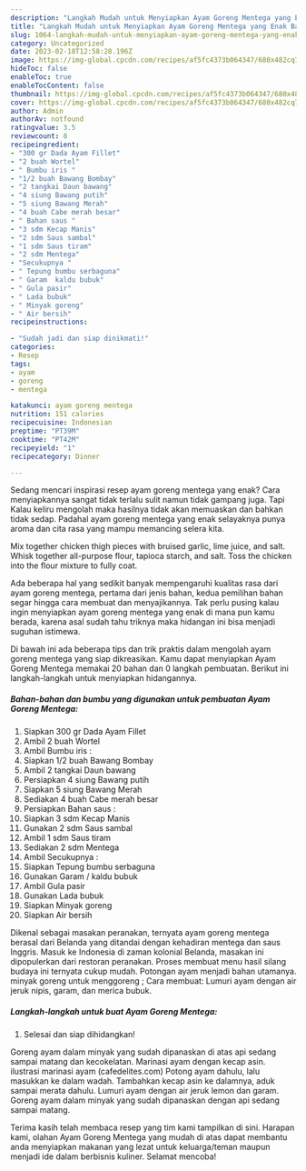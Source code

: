 ```yaml
---
description: "Langkah Mudah untuk Menyiapkan Ayam Goreng Mentega yang Enak Banget, Buat Buka Puasa Bisa Manjain Lidah"
title: "Langkah Mudah untuk Menyiapkan Ayam Goreng Mentega yang Enak Banget, Buat Buka Puasa Bisa Manjain Lidah"
slug: 1064-langkah-mudah-untuk-menyiapkan-ayam-goreng-mentega-yang-enak-banget-buat-buka-puasa-bisa-manjain-lidah
category: Uncategorized
date: 2023-02-18T12:58:28.196Z
image: https://img-global.cpcdn.com/recipes/af5fc4373b064347/680x482cq70/ayam-goreng-mentega-foto-resep-utama.jpg
hideToc: false
enableToc: true
enableTocContent: false
thumbnail: https://img-global.cpcdn.com/recipes/af5fc4373b064347/680x482cq70/ayam-goreng-mentega-foto-resep-utama.jpg
cover: https://img-global.cpcdn.com/recipes/af5fc4373b064347/680x482cq70/ayam-goreng-mentega-foto-resep-utama.jpg
author: Admin
authorAv: notfound
ratingvalue: 3.5
reviewcount: 8
recipeingredient:
- "300 gr Dada Ayam Fillet"
- "2 buah Wortel"
- " Bumbu iris "
- "1/2 buah Bawang Bombay"
- "2 tangkai Daun bawang"
- "4 siung Bawang putih"
- "5 siung Bawang Merah"
- "4 buah Cabe merah besar"
- " Bahan saus "
- "3 sdm Kecap Manis"
- "2 sdm Saus sambal"
- "1 sdm Saus tiram"
- "2 sdm Mentega"
- "Secukupnya "
- " Tepung bumbu serbaguna"
- " Garam  kaldu bubuk"
- " Gula pasir"
- " Lada bubuk"
- " Minyak goreng"
- " Air bersih"
recipeinstructions:

- "Sudah jadi dan siap dinikmati!"
categories:
- Resep
tags:
- ayam
- goreng
- mentega

katakunci: ayam goreng mentega 
nutrition: 151 calories
recipecuisine: Indonesian
preptime: "PT39M"
cooktime: "PT42M"
recipeyield: "1"
recipecategory: Dinner

---
```



Sedang mencari inspirasi resep ayam goreng mentega yang enak? Cara menyiapkannya sangat tidak terlalu sulit namun tidak gampang juga. Tapi Kalau keliru mengolah maka hasilnya tidak akan memuaskan dan bahkan tidak sedap. Padahal ayam goreng mentega yang enak selayaknya punya aroma dan cita rasa yang mampu memancing selera kita.


Mix together chicken thigh pieces with bruised garlic, lime juice, and salt. Whisk together all-purpose flour, tapioca starch, and salt. Toss the chicken into the flour mixture to fully coat.

Ada beberapa hal yang sedikit banyak mempengaruhi kualitas rasa dari ayam goreng mentega, pertama dari jenis bahan, kedua pemilihan bahan segar hingga cara membuat dan menyajikannya. Tak perlu pusing kalau ingin menyiapkan ayam goreng mentega yang enak di mana pun kamu berada, karena asal sudah tahu triknya maka hidangan ini bisa menjadi suguhan istimewa.


Di bawah ini ada beberapa tips dan trik praktis dalam mengolah ayam goreng mentega yang siap dikreasikan. Kamu dapat menyiapkan Ayam Goreng Mentega memakai 20 bahan dan 0 langkah pembuatan. Berikut ini langkah-langkah untuk menyiapkan hidangannya.

<!--inarticleads1-->

##### Bahan-bahan dan bumbu yang digunakan untuk pembuatan Ayam Goreng Mentega:

1. Siapkan 300 gr Dada Ayam Fillet
1. Ambil 2 buah Wortel
1. Ambil  Bumbu iris :
1. Siapkan 1/2 buah Bawang Bombay
1. Ambil 2 tangkai Daun bawang
1. Persiapkan 4 siung Bawang putih
1. Siapkan 5 siung Bawang Merah
1. Sediakan 4 buah Cabe merah besar
1. Persiapkan  Bahan saus :
1. Siapkan 3 sdm Kecap Manis
1. Gunakan 2 sdm Saus sambal
1. Ambil 1 sdm Saus tiram
1. Sediakan 2 sdm Mentega
1. Ambil Secukupnya :
1. Siapkan  Tepung bumbu serbaguna
1. Gunakan  Garam / kaldu bubuk
1. Ambil  Gula pasir
1. Gunakan  Lada bubuk
1. Siapkan  Minyak goreng
1. Siapkan  Air bersih


Dikenal sebagai masakan peranakan, ternyata ayam goreng mentega berasal dari Belanda yang ditandai dengan kehadiran mentega dan saus Inggris. Masuk ke Indonesia di zaman kolonial Belanda, masakan ini dipopulerkan dari restoran peranakan. Proses membuat menu hasil silang budaya ini ternyata cukup mudah. Potongan ayam menjadi bahan utamanya. minyak goreng untuk menggoreng ; Cara membuat: Lumuri ayam dengan air jeruk nipis, garam, dan merica bubuk. 

<!--inarticleads2-->

##### Langkah-langkah untuk buat Ayam Goreng Mentega:


1. Selesai dan siap dihidangkan!

Goreng ayam dalam minyak yang sudah dipanaskan di atas api sedang sampai matang dan kecokelatan. Marinasi ayam dengan kecap asin. ilustrasi marinasi ayam (cafedelites.com) Potong ayam dahulu, lalu masukkan ke dalam wadah. Tambahkan kecap asin ke dalamnya, aduk sampai merata dahulu. Lumuri ayam dengan air jeruk lemon dan garam. Goreng ayam dalam minyak yang sudah dipanaskan dengan api sedang sampai matang. 

Terima kasih telah membaca resep yang tim kami tampilkan di sini. Harapan kami, olahan Ayam Goreng Mentega yang mudah di atas dapat membantu anda menyiapkan makanan yang lezat untuk keluarga/teman maupun menjadi ide dalam berbisnis kuliner. Selamat mencoba!
